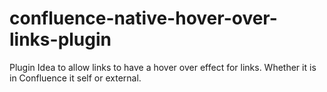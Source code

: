 # confluence-native-hover-over-links-plugin
Plugin Idea to allow links to have a hover over effect for links. Whether it is in Confluence it self or external.
